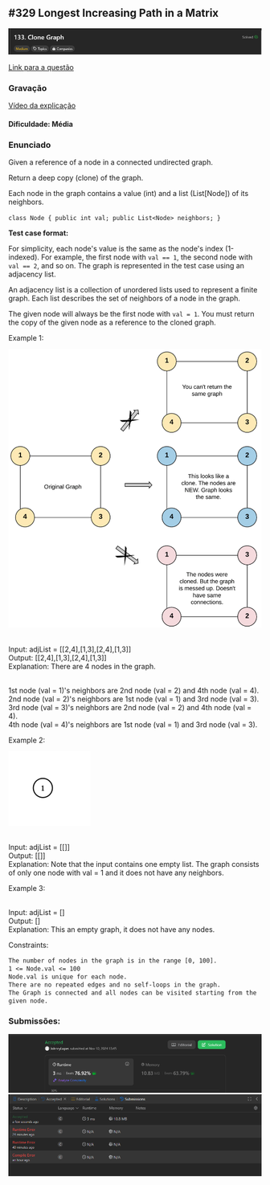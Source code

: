 ## #329 Longest Increasing Path in a Matrix

![Clone Graph](imagens/titulo.png)

[Link para a questão](https://leetcode.com/problems/clone-graph/description/)

### Gravação
[Vídeo da explicação]([hhttps://youtu.be/SnqQ1pZYjXM?feature=shared](https://www.youtube.com/watch?v=SnqQ1pZYjXM))


#### Dificuldade: Média

### Enunciado

Given a reference of a node in a connected undirected graph.

Return a deep copy (clone) of the graph.

Each node in the graph contains a value (int) and a list (List[Node]) of its neighbors.

`class Node {
    public int val;
    public List<Node> neighbors;
}`

<strong>Test case format:</strong>

For simplicity, each node's value is the same as the node's index (1-indexed). For example, the first node with `val == 1`, the second node with `val == 2`, and so on. The graph is represented in the test case using an adjacency list.

An adjacency list is a collection of unordered lists used to represent a finite graph. Each list describes the set of neighbors of a node in the graph.

The given node will always be the first node with `val = 1`. You must return the copy of the given node as a reference to the cloned graph.

Example 1:

![alt text](imagens/image.png)

<br>Input: adjList = [[2,4],[1,3],[2,4],[1,3]]
<br>Output: [[2,4],[1,3],[2,4],[1,3]]
<br>Explanation: There are 4 nodes in the graph.

<br>1st node (val = 1)'s neighbors are 2nd node (val = 2) and 4th node (val = 4).
<br>2nd node (val = 2)'s neighbors are 1st node (val = 1) and 3rd node (val = 3).
<br>3rd node (val = 3)'s neighbors are 2nd node (val = 2) and 4th node (val = 4).
<br>4th node (val = 4)'s neighbors are 1st node (val = 1) and 3rd node (val = 3).

Example 2:

![alt text](imagens/image2.png)

<br>Input: adjList = [[]]
<br>Output: [[]]
<br>Explanation: Note that the input contains one empty list. The graph consists of only one node with val = 1 and it does not have any neighbors.

Example 3:

<br>Input: adjList = []
<br>Output: []
<br>Explanation: This an empty graph, it does not have any nodes.

Constraints:

    The number of nodes in the graph is in the range [0, 100].
    1 <= Node.val <= 100
    Node.val is unique for each node.
    There are no repeated edges and no self-loops in the graph.
    The Graph is connected and all nodes can be visited starting from the given node.




### Submissões: 
![accepted](imagens/accepted.png)
![submissao](imagens/submissao.png)


